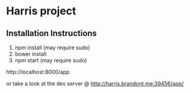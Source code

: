 # Harris project

## Installation Instructions

1. npm install (may require sudo)
2. bower install
3. npm start (may require sudo)

http://localhost:8000/app

or take a look at the dev server @ http://harris.brandont.me:39456/app/
